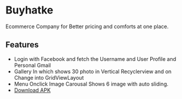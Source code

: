 # Buyhatke
Ecommerce Company for Better pricing and comforts at one place.

## Features
- Login with Facebook and fetch the Username and User Profile and Personal Gmail
- Gallery In which shows 30 photo in Vertical Recyclerview and on Change into GridViewLayout
- Menu Onclick Image Carousal Shows 6 image with auto sliding.   
- [Download APK](https://drive.google.com/open?id=0B6r8JHHtCwSaUVpmR3FwOUJLUHc)
